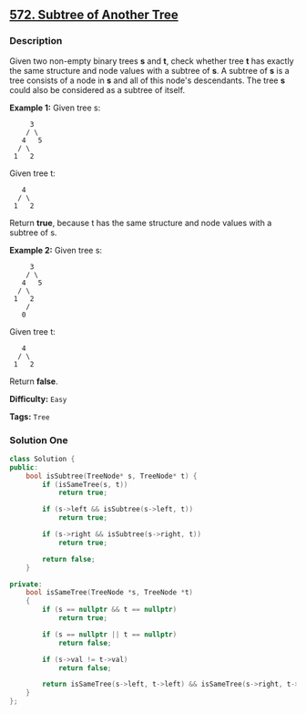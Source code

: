 ## [572. Subtree of Another Tree](https://leetcode.com/problems/subtree-of-another-tree/description/)

### Description

Given two non-empty binary trees **s** and **t**, check whether tree **t** has exactly the same structure and node values with a subtree of **s**. A subtree of **s** is a tree consists of a node in **s** and all of this node's descendants. The tree **s** could also be considered as a subtree of itself.

**Example 1:**
Given tree s:

```
     3
    / \
   4   5
  / \
 1   2

```

Given tree t:

```
   4
  / \
 1   2

```

Return **true**, because t has the same structure and node values with a subtree of s.

**Example 2:**
Given tree s:

```
     3
    / \
   4   5
  / \
 1   2
    /
   0
```

Given tree t:

```
   4
  / \
 1   2

```

Return **false**.

**Difficulty:** `Easy`

**Tags:** `Tree`

### Solution One

```c++
class Solution {
public:
    bool isSubtree(TreeNode* s, TreeNode* t) {
        if (isSameTree(s, t))
            return true;

        if (s->left && isSubtree(s->left, t))
            return true;

        if (s->right && isSubtree(s->right, t))
            return true;

        return false;
    }

private:
    bool isSameTree(TreeNode *s, TreeNode *t)
    {
        if (s == nullptr && t == nullptr)
            return true;

        if (s == nullptr || t == nullptr)
            return false;

        if (s->val != t->val)
            return false;

        return isSameTree(s->left, t->left) && isSameTree(s->right, t->right);
    }
};
```
